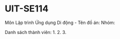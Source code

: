 # UIT-SE114
Môn Lập trình Ứng dụng Di động - Tên đồ án: 
Nhóm: 

Danh sách thành viên: 
1. 
2. 
3. 
